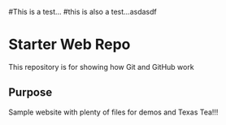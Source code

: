 #This is a test...
#this is also a test...asdasdf
# Starter Web Repo

This repository is for showing how Git and GitHub work

## Purpose

Sample website with plenty of files for demos and Texas Tea!!!